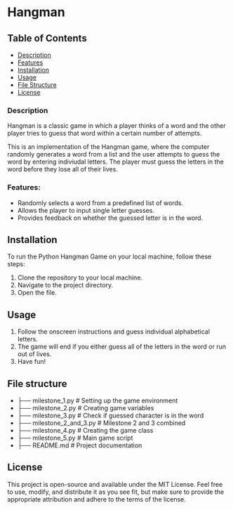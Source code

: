# **Hangman**

## Table of Contents
- [Description](#description)
- [Features](#features)
- [Installation](#installation)
- [Usage](#usage)
- [File Structure](#file-structure)
- [License](#license)

### Description
Hangman is a classic game in which a player thinks of a word and the other player tries to guess that word within a certain number of attempts.

This is an implementation of the Hangman game, where the computer randomly generates a word from a list and the user attempts to guess the word by entering indiviudal letters. The player must guess the letters in the word before they lose all of their lives.

### Features:
- Randomly selects a word from a predefined list of words.
- Allows the player to input single letter guesses.
- Provides feedback on whether the guessed letter is in the word.

## Installation
To run the Python Hangman Game on your local machine, follow these steps:
1. Clone the repository to your local machine.
2. Navigate to the project directory.
3. Open the file.

## Usage
1. Follow the onscreen instructions and guess individual alphabetical letters.
2. The game will end if you either guess all of the letters in the word or run out of lives.
3. Have fun!

## File structure
  - ├── milestone_1.py  # Setting up the game environment
  - ├── milestone_2.py  # Creating game variables
  - ├── milestone_3.py  # Check if guessed character is in the word
  - ├── milestone_2_and_3.py  # Milestone 2 and 3 combined
  - ├── milestone_4.py  # Creating the game class
  - ├── milestone_5.py  # Main game script
  - ├── README.md  # Project documentation

## License
This project is open-source and available under the MIT License. Feel free to use, modify, and distribute it as you see fit, but make sure to provide the appropriate attribution and adhere to the terms of the license.
